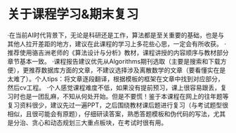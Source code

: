# 关于课程学习&期末复习
·在当前AI时代背景下，无论是科研还是工作，算法都是至关重要的基础，也是与其他人拉开差距的地方，建议在此课程的学习上多花些心思，一定会有所收获。
·推荐使用骆吉洲老师的《算法设计与分析》教材，课程讲授的内容顺序与教材部分章节基本一致。
·课程报告建议优先从Algorithms期刊选取（主要是搜索和下载方便），更推荐数据库方面的文章，不建议选择涉及离散数学的文章（要看懂实在是太难了）。个人tips：将文章逐段翻译，根据模板的框架在文章中找到对应部分，然后cv工程。
·个人感觉课程难度不低，如果没有提前预习，课上很容易跟丢，复习时也是一团乱麻，不知从何处开始。但是不要慌！鉴于本课程在网上的往年题等复习资料很少，建议先过一遍PPT，之后围绕教材课后题进行复习（与考试题型很相似，且很可能会有原题），仔细研读答案，熟悉答题模板和伪代码的写法，尤其是分治、贪心和动态规划三大重点板块，在考试时很有用。
